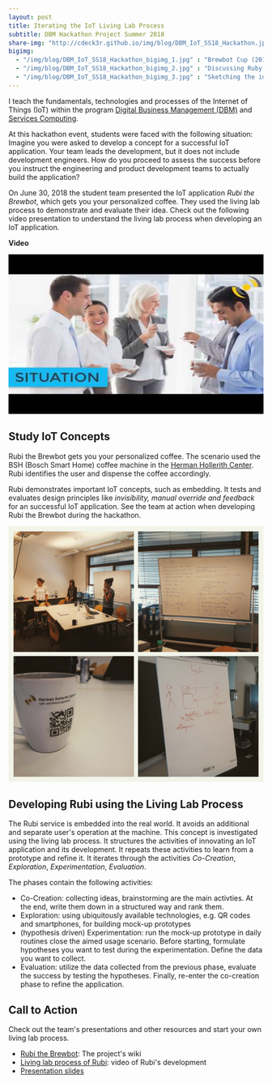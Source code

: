 ```yaml
---
layout: post
title: Iterating the IoT Living Lab Process 
subtitle: DBM Hackathon Project Summer 2018
share-img: "http://cdeck3r.github.io/img/blog/DBM_IoT_SS18_Hackathon.jpg"
bigimg:
  - "/img/blog/DBM_IoT_SS18_Hackathon_bigimg_1.jpg" : "Brewbot Cup (2018)"
  - "/img/blog/DBM_IoT_SS18_Hackathon_bigimg_2.jpg" : "Discussing Ruby the Brewbot (2018)"
  - "/img/blog/DBM_IoT_SS18_Hackathon_bigimg_3.jpg" : "Sketching the idea (2018)"
---
```


I teach the fundamentals, technologies and processes of the Internet of Things (IoT) within the program [Digital Business Management (DBM)](http://www.hhz.de/master/digital-business-management/) and [Services Computing](http://www.hhz.de/master/services-computing/). 

At this hackathon event, students were faced with the following situation: 
Imagine you were asked to develop a concept for a successful IoT application. Your team leads the development, but it does not include development engineers. How do you proceed to assess the success before you instruct the engineering and product development teams to actually build the application?

On June 30, 2018 the student team presented the IoT application *Rubi the Brewbot*, which gets you your personalized coffee. They used the living lab process to demonstrate and evaluate their idea. Check out the following video presentation to understand the living lab process when developing an IoT application.

**Video**
<div id="yt_embed_1" width="560" height="315"><a class="youtube"><img id="1" src="/img/blog/DBM_IoT_SS18_Hackathon_yt_preview.jpg" alt="Rubi the Brewbot, DBM Hackathon project @HHZ" width="560" height="315" /></a></div><script type="text/javascript">document.getElementById('yt_embed_1').onclick=function(){if(confirm("If you accept this message box by clicking OK, the Youtube video will load. Youtube will record your personal access related data and set a cookie in your browser. ")){var c = document.getElementById('1'); c.parentNode.removeChild(c); document.getElementById('yt_embed_1').innerHTML += '<iframe width="560" height="315" src="https://www.youtube-nocookie.com/embed/4lbV8YKTJiY?rel=0" frameborder="0" allow="accelerometer; autoplay; encrypted-media; gyroscope; picture-in-picture" allowfullscreen></iframe>';}else{alert("You find the video on //youtu.be/4lbV8YKTJiY");}}</script>

## Study IoT Concepts

Rubi the Brewbot gets you your personalized coffee. The scenario used the BSH (Bosch Smart Home) coffee machine in the [Herman Hollerith Center](https://www.hhz.de). Rubi identifies the user and dispense the coffee accordingly. 

Rubi demonstrates important IoT concepts, such as embedding. It tests and evaluates design principles like _invisibility, manual override and feedback_ for an successful IoT application. See the team at action when developing Rubi the Brewbot during the hackathon.

![The Rubi team at action](/img/blog/DBM_IoT_SS18_Hackathon.jpg)

## Developing Rubi using the Living Lab Process

The Rubi service is embedded into the real world. It avoids an additional and separate user's operation at the machine. This concept is investigated using the living lab process. It structures the activities of innovating an IoT application and its development. It repeats these activities to learn from a prototype and refine it. It iterates through the activities _Co-Creation_, _Exploration_, _Experimentation_, _Evaluation_.

The phases contain the following activities:
* Co-Creation: collecting ideas, brainstorming are the main activties. At the end, write them down in a structured way and rank them.
* Exploration: using ubiquitously available technologies, e.g. QR codes and smartphones, for building mock-up prototypes
* (hypothesis driven) Experimentation: run the mock-up prototype in daily routines close the aimed usage scenario. Before starting, formulate hypotheses you want to test during the experimentation. Define the data you want to collect.
* Evaluation: utilize the data collected from the previous phase, evaluate the success by testing the hypotheses. Finally, re-enter the co-creation phase to refine the application.


## Call to Action

Check out the team's presentations and other resources and start your own living lab process. 

* [Rubi the Brewbot](https://github.com/NeslihanO/IoT-project/wiki): The project's wiki 
* [Living lab process of Rubi](): video of Rubi's development 
* [Presentation slides](https://github.com/NeslihanO/IoT-project/blob/master/IoT_Pr%C3%A4sentation_Brewbot_29062018.pdf)

